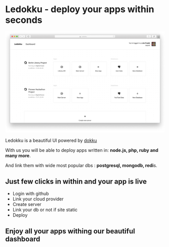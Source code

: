 # Ledokku - deploy your apps within seconds

![Dashboard](/images/Dashboard.png)

Ledokku is a beautiful UI powered by [dokku]("dokku")  

With us you will be able to deploy apps written in:
**node.js, php, ruby and many more**.

And link them with wide most popular dbs : **postgresql, mongodb, redi**s. 

## Just few clicks in within and your app is live
 - Login with github
 - Link your cloud provider
 - Create server
 - Link your db or not if site static
 - Deploy 

## Enjoy all your apps withing our beautiful dashboard 
